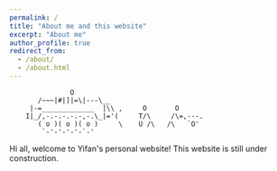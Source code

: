 ```yaml
---
permalink: /
title: "About me and this website"
excerpt: "About me"
author_profile: true
redirect_from: 
  - /about/
  - /about.html
---
```

```
               O
       /~~~|#|]|=\|---\__
     |-=_____________  |\\ ,     O       O
    I|_/,-.-.-.-.-,-.\_|='(     T/\     /\=,---.
       ( o )( o )( o )     \    U /\   /\   `O' 
        `-'-'-'-'-`-'
```
Hi all, welcome to Yifan's personal website! This website is still under construction. 